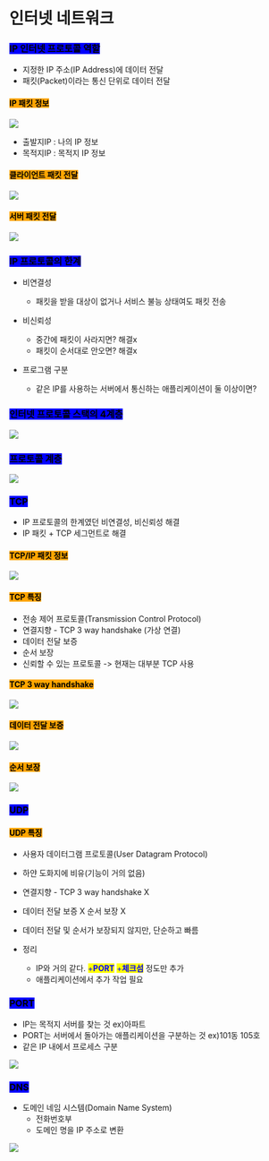 # 인터넷 네트워크

### <mark style="background-color:blue;">IP 인터넷 프로토콜 역할</mark>

* 지정한 IP 주소(IP Address)에 데이터 전달
* 패킷(Packet)이라는 통신 단위로 데이터 전달



#### <mark style="background-color:orange;">IP 패킷 정보</mark>

![](<../.gitbook/assets/image (2) (1) (1).png>)

* 출발지IP : 나의 IP 정보
* 목적지IP : 목적지 IP 정보    &#x20;



#### <mark style="background-color:orange;">클라이언트 패킷 전달</mark>

![](<../.gitbook/assets/image (14) (1) (1).png>)



#### <mark style="background-color:orange;">서버 패킷 전달</mark>

![](<../.gitbook/assets/image (15) (1) (1).png>)



### <mark style="background-color:blue;">IP 프로토콜의 한계</mark>

*   비연결성

    * 패킷을 받을 대상이 없거나 서비스 불능 상태여도 패킷 전송&#x20;


*   비신뢰성

    * 중간에 패킷이 사라지면? 해결x
    * 패킷이 순서대로 안오면? 해결x


* 프로그램 구분&#x20;
  * 같은 IP를 사용하는 서버에서 통신하는 애플리케이션이 둘 이상이면?



### <mark style="background-color:blue;">인터넷 프로토콜 스택의 4계층</mark>

![](<../.gitbook/assets/image (34).png>)

<mark style="background-color:blue;"></mark>

<mark style="background-color:blue;"></mark>

### <mark style="background-color:blue;">프로토콜 계층</mark>

![](<../.gitbook/assets/image (8) (1).png>)

<mark style="background-color:blue;"></mark>

<mark style="background-color:blue;"></mark>

### <mark style="background-color:blue;">TCP</mark>

* IP 프로토콜의 한계였던 비연결성, 비신뢰성 해결&#x20;
* IP 패킷 + TCP 세그먼트로  해결

#### <mark style="background-color:orange;">TCP/IP 패킷 정보</mark>

&#x20;

![](<../.gitbook/assets/image (12) (1) (1) (1).png>)

#### <mark style="background-color:orange;">TCP 특징</mark>

* 전송 제어 프로토콜(Transmission Control Protocol)
* 연결지향 - TCP 3 way handshake (가상 연결)
* 데이터 전달 보증
* 순서 보장
* 신뢰할 수 있는 프로토콜 -> 현재는 대부분 TCP 사용



#### <mark style="background-color:orange;">TCP 3 way handshake</mark>

![](<../.gitbook/assets/image (7) (1).png>)



#### <mark style="background-color:orange;">데이터 전달 보증</mark>

![](<../.gitbook/assets/image (6) (1).png>)



#### <mark style="background-color:orange;">순서 보장</mark>

![](<../.gitbook/assets/image (13) (1) (1).png>)





### <mark style="background-color:blue;">UDP</mark>

#### <mark style="background-color:orange;">UDP 특징</mark>

* 사용자 데이터그램 프로토콜(User Datagram Protocol)&#x20;
* 하얀 도화지에 비유(기능이 거의 없음)&#x20;
* 연결지향 - TCP 3 way handshake X&#x20;
* 데이터 전달 보증 X  순서 보장 X&#x20;
*   데이터 전달 및 순서가 보장되지 않지만, 단순하고 빠름&#x20;


* &#x20;정리&#x20;
  * IP와 거의 같다. <mark style="color:blue;">+</mark><mark style="color:blue;">**PORT**</mark> <mark style="color:blue;"></mark><mark style="color:blue;">+</mark><mark style="color:blue;">**체크섬**</mark> 정도만 추가&#x20;
  * 애플리케이션에서 추가 작업 필요





### <mark style="background-color:blue;">PORT</mark>

* IP는 목적지 서버를 찾는 것  ex)아파트
* PORT는 서버에서 돌아가는 애플리케이션을 구분하는  것  ex)101동 105호&#x20;
* 같은 IP 내에서 프로세스 구분 &#x20;

![](<../.gitbook/assets/image (14) (1).png>)



### <mark style="background-color:blue;">DNS</mark>

* 도메인 네임 시스템(Domain Name System)&#x20;
  * 전화번호부
  * 도메인 명을 IP 주소로 변환

![](<../.gitbook/assets/image (10) (1) (1).png>)


